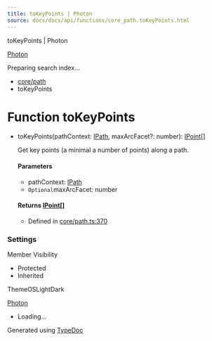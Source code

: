 ```yaml
---
title: toKeyPoints | Photon
source: docs/docs/api/functions/core_path.toKeyPoints.html
---
```


toKeyPoints | Photon

[Photon](../index.html)




Preparing search index...

* [core/path](../modules/core_path.html)
* toKeyPoints

# Function toKeyPoints

* toKeyPoints(pathContext: [IPath](../interfaces/core_schema.IPath.html), maxArcFacet?: number): [IPoint](../interfaces/core_schema.IPoint.html)[]

  Get key points (a minimal a number of points) along a path.

  #### Parameters

  + pathContext: [IPath](../interfaces/core_schema.IPath.html)
  + `Optional`maxArcFacet: number

  #### Returns [IPoint](../interfaces/core_schema.IPoint.html)[]

  + Defined in [core/path.ts:370](https://github.com/mwhite454/photon/blob/main/packages/photon/src/core/path.ts#L370)

### Settings

Member Visibility

* Protected
* Inherited

ThemeOSLightDark

[Photon](../index.html)

* Loading...

Generated using [TypeDoc](https://typedoc.org/)
